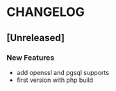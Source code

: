# CHANGELOG


## [Unreleased]

### New Features
- add openssl and pgsql supports
- first version with php build






